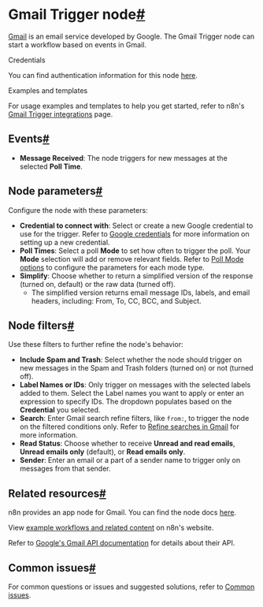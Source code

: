 [](https://github.com/n8n-io/n8n-docs/edit/main/docs/integrations/builtin/trigger-nodes/n8n-nodes-base.gmailtrigger/index.md "Edit this page")

# Gmail Trigger node[#](#gmail-trigger-node "Permanent link")

[Gmail](https://www.gmail.com) is an email service developed by Google. The Gmail Trigger node can start a workflow based on events in Gmail.

Credentials

You can find authentication information for this node [here](../../credentials/google/).

Examples and templates

For usage examples and templates to help you get started, refer to n8n's [Gmail Trigger integrations](https://n8n.io/integrations/gmail-trigger/) page.

## Events[#](#events "Permanent link")

*   **Message Received**: The node triggers for new messages at the selected **Poll Time**.

## Node parameters[#](#node-parameters "Permanent link")

Configure the node with these parameters:

*   **Credential to connect with**: Select or create a new Google credential to use for the trigger. Refer to [Google credentials](../../credentials/google/) for more information on setting up a new credential.
*   **Poll Times**: Select a poll **Mode** to set how often to trigger the poll. Your **Mode** selection will add or remove relevant fields. Refer to [Poll Mode options](poll-mode-options/) to configure the parameters for each mode type.
*   **Simplify**: Choose whether to return a simplified version of the response (turned on, default) or the raw data (turned off).
    *   The simplified version returns email message IDs, labels, and email headers, including: From, To, CC, BCC, and Subject.

## Node filters[#](#node-filters "Permanent link")

Use these filters to further refine the node's behavior:

*   **Include Spam and Trash**: Select whether the node should trigger on new messages in the Spam and Trash folders (turned on) or not (turned off).
*   **Label Names or IDs**: Only trigger on messages with the selected labels added to them. Select the Label names you want to apply or enter an expression to specify IDs. The dropdown populates based on the **Credential** you selected.
*   **Search**: Enter Gmail search refine filters, like `from:`, to trigger the node on the filtered conditions only. Refer to [Refine searches in Gmail](https://support.google.com/mail/answer/7190?hl=en) for more information.
*   **Read Status**: Choose whether to receive **Unread and read emails**, **Unread emails only** (default), or **Read emails only**.
*   **Sender**: Enter an email or a part of a sender name to trigger only on messages from that sender.

## Related resources[#](#related-resources "Permanent link")

n8n provides an app node for Gmail. You can find the node docs [here](../../app-nodes/n8n-nodes-base.gmail/).

View [example workflows and related content](https://n8n.io/integrations/gmail-trigger/) on n8n's website.

Refer to [Google's Gmail API documentation](https://developers.google.com/gmail/api/guides) for details about their API.

## Common issues[#](#common-issues "Permanent link")

For common questions or issues and suggested solutions, refer to [Common issues](common-issues/).